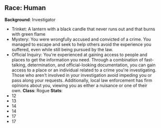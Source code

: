 **Race**: Human
- 
**Background**: Investigator
- Trinket: A lantern with a black candle that never runs out and that burns with green flame
- Mystery: You were wrongfully accused and convicted of a crime. You managed to escape and seek to help others avoid the experience you suffered, even while still being pursued by the law.
- Official Inquiry: You're experienced at gaining access to people and places to get the information you need. Through a combination of fast-talking, determination, and official-looking documentation, you can gain access to a place or an individual related to a crime you're investigating. Those who aren't involved in your investigation avoid impeding you or pass along your requests. Additionally, local law enforcement has firm opinions about you, viewing you as either a nuisance or one of their own.
**Class**: Rogue
**Stats**:
- 12
- 13
- 14
- 14
- 17
- 17

